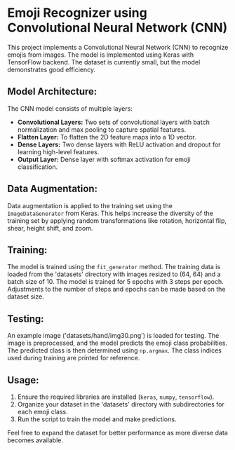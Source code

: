 # Emoji Recognizer using Convolutional Neural Network (CNN)

This project implements a Convolutional Neural Network (CNN) to recognize emojis from images. The model is implemented using Keras with TensorFlow backend. The dataset is currently small, but the model demonstrates good efficiency.

## Model Architecture:

The CNN model consists of multiple layers:
- **Convolutional Layers:** Two sets of convolutional layers with batch normalization and max pooling to capture spatial features.
- **Flatten Layer:** To flatten the 2D feature maps into a 1D vector.
- **Dense Layers:** Two dense layers with ReLU activation and dropout for learning high-level features.
- **Output Layer:** Dense layer with softmax activation for emoji classification.

## Data Augmentation:
Data augmentation is applied to the training set using the `ImageDataGenerator` from Keras. This helps increase the diversity of the training set by applying random transformations like rotation, horizontal flip, shear, height shift, and zoom.

## Training:

The model is trained using the `fit_generator` method. The training data is loaded from the 'datasets' directory with images resized to (64, 64) and a batch size of 10. The model is trained for 5 epochs with 3 steps per epoch. Adjustments to the number of steps and epochs can be made based on the dataset size.

## Testing:

An example image ('datasets/hand/img30.png') is loaded for testing. The image is preprocessed, and the model predicts the emoji class probabilities. The predicted class is then determined using `np.argmax`. The class indices used during training are printed for reference.

## Usage:

1. Ensure the required libraries are installed (`keras`, `numpy`, `tensorflow`).
2. Organize your dataset in the 'datasets' directory with subdirectories for each emoji class.
3. Run the script to train the model and make predictions.

Feel free to expand the dataset for better performance as more diverse data becomes available.
